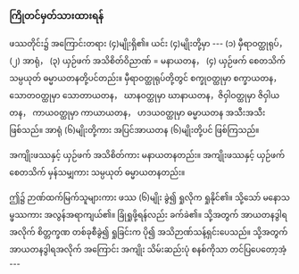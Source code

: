 ### ကြိုတင်မှတ်သားထားရန်

ဖဿတိုင်း၌ အကြောင်းတရား (၄)မျိုးရှိ၏။ 
ယင်း (၄)မျိုးတို့မှာ --- (၁) မှီရာဝတ္ထုရုပ်， (၂) အာရုံ， (၃) ယှဉ်ဖက် အသိစိတ်ဝိညာဏ် = မနာယတန， (၄) ယှဉ်ဖက် စေတသိက် သမ္ပယုတ် ဓမ္မာယတနတို့ပင်တည်း။ 
မှီရာဝတ္ထုရုပ်တို့တွင် စက္ခုဝတ္ထုမှာ စက္ခာယတန， သောတဝတ္ထုမှာ သောတာယတန， ဃာနဝတ္ထုမှာ ဃာနာယတန，ဇိဝှါဝတ္ထုမှာ ဇိဝှါယတန， ကာယဝတ္ထုမှာ ကာယာယတန， ဟဒယဝတ္ထုမှာ ဓမ္မာယတန အသီးအသီး ဖြစ်သည်။ 
အာရုံ (၆)မျိုးတို့ကား အပြင်အာယတန (၆)မျိုးတို့ပင် ဖြစ်ကြသည်။

အကျိုးဖဿနှင့် ယှဉ်ဖက် အသိစိတ်ကား မနာယတနတည်း။ 
အကျိုးဖဿနှင့် ယှဉ်ဖက် စေတသိက် မှန်သမျှကား သမ္ပယုတ် ဓမ္မာယတနတည်း။

ဤ၌ ဉာဏ်ထက်မြက်သူများကား ဖဿ (၆)မျိုး ခွဲ၍ ရှုလိုက ရှုနိုင်၏။ 
သို့သော် မနောသမ္ဖဿကား အလွန်အရာကျယ်၏။ 
ခြုံရှုဖို့ရန်လည်း ခက်ခဲ၏။ 
သို့အတွက် အာယတနဒွါရအလိုက် စိတ္တက္ခဏ တစ်ခုစီခွဲ၍ ရှုခြင်းက ပို၍ အသိဉာဏ်သန့်ရှင်းပေသည်။ 
သို့အတွက် အာယတနဒွါရအလိုက် အကြောင်း အကျိုး သိမ်းဆည်းပုံ စနစ်ကိုသာ တင်ပြပေတော့အံ့ ---